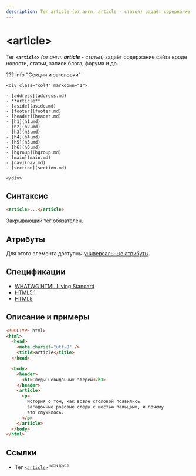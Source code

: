 ```yaml
---
description: Тег article (от англ. article - статья) задаёт содержание сайта вроде новости, статьи, записи блога, форума и др
---
```


# &lt;article&gt;

Тег **`<article>`** _(от англ. **article** - статья)_ задаёт содержание сайта вроде новости, статьи, записи блога, форума и др.

??? info "Секции и заголовки"

    <div class="col4" markdown="1">

    - [address](address.md)
    - **article**
    - [aside](aside.md)
    - [footer](footer.md)
    - [header](header.md)
    - [h1](h1.md)
    - [h2](h2.md)
    - [h3](h3.md)
    - [h4](h4.md)
    - [h5](h5.md)
    - [h6](h6.md)
    - [hgroup](hgroup.md)
    - [main](main.md)
    - [nav](nav.md)
    - [section](section.md)

    </div>

## Синтаксис

```html
<article>...</article>
```

Закрывающий тег обязателен.

## Атрибуты

Для этого элемента доступны [универсальные атрибуты](uni-attr.md).

## Спецификации

- [WHATWG HTML Living Standard](https://html.spec.whatwg.org/multipage/sections.html#the-article-element)
- [HTML5.1](http://www.w3.org/html/wg/drafts/html/master/sections.html#the-article-element)
- [HTML5](http://www.w3.org/TR/html5/sections.html#the-article-element)

## Описание и примеры

```html
<!DOCTYPE html>
<html>
  <head>
    <meta charset="utf-8" />
    <title>article</title>
  </head>

  <body>
    <header>
      <h1>Следы невиданных зверей</h1>
    </header>
    <article>
      <p>
        История о том, как возле столовой появились
        загадочные розовые следы с шестью пальцами, и почему
        это случилось.
      </p>
    </article>
  </body>
</html>
```

## Ссылки

- Тег [`<article>`](https://developer.mozilla.org/ru/docs/Web/HTML/Element/article) <sup><small>MDN (рус.)</small></sup>

